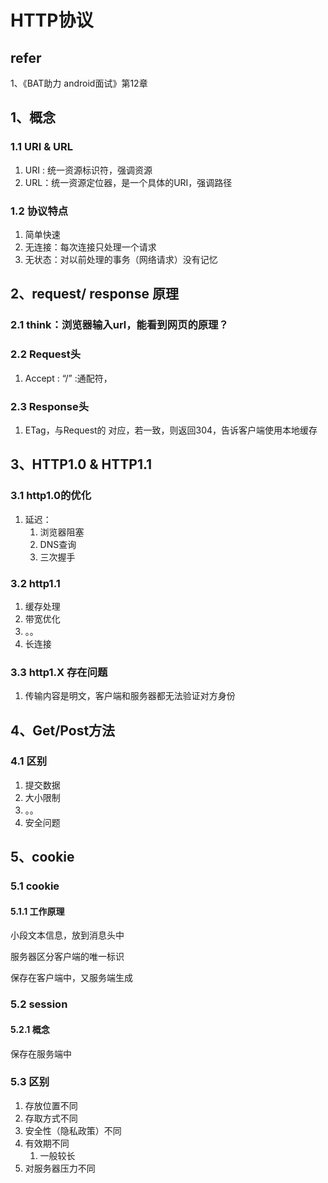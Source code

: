 # HTTP协议

## refer

1、《BAT助力 android面试》第12章

## 1、概念

### 1.1 URI & URL

1. URI : 统一资源标识符，强调资源
2. URL：统一资源定位器，是一个具体的URI，强调路径

### 1.2 协议特点

1. 简单快速
2. 无连接：每次连接只处理一个请求
3. 无状态：对以前处理的事务（网络请求）没有记忆

## 2、request/ response 原理

### 2.1 think：浏览器输入url，能看到网页的原理？

### 2.2 Request头

1. Accept :  “/”  :通配符，

### 2.3 Response头

1. ETag，与Request的 对应，若一致，则返回304，告诉客户端使用本地缓存

## 3、HTTP1.0 & HTTP1.1

### 3.1 http1.0的优化

1. 延迟：
   1. 浏览器阻塞
   2. DNS查询
   3. 三次握手

### 3.2 http1.1

1. 缓存处理
2. 带宽优化
3. 。。
4. 长连接

### 3.3 http1.X 存在问题

1. 传输内容是明文，客户端和服务器都无法验证对方身份



## 4、Get/Post方法

### 4.1 区别

1. 提交数据
2. 大小限制
3. 。。
4. 安全问题

## 5、cookie 

### 5.1 cookie

#### 5.1.1 工作原理

小段文本信息，放到消息头中

服务器区分客户端的唯一标识

保存在客户端中，又服务端生成

### 5.2 session

#### 5.2.1 概念

保存在服务端中

### 5.3 区别

1. 存放位置不同
2. 存取方式不同
3. 安全性（隐私政策）不同
4. 有效期不同
   1. 一般较长
5. 对服务器压力不同

## 

### 



